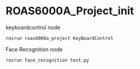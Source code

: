 # ROAS6000A_Project_init

keyboardcontrol node

``` 
rosrun roas6000a_project KeyBoardControl
```

Face Recognition node

``` 
rosrun face_recognition test.py
```
